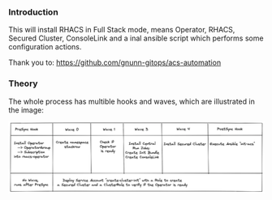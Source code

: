 ### Introduction
This will install RHACS in Full Stack mode, means Operator, RHACS, Secured Cluster, ConsoleLink and a inal ansible script which performs some configuration actions.

Thank you to: https://github.com/gnunn-gitops/acs-automation

### Theory

The whole process has multible hooks and waves, which are illustrated in the image: 

![GitOps Flow](docs/img/RHACS-Deployment-Waves.png)